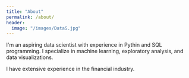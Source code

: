 ```yaml
---
title: "About"
permalink: /about/
header:
  image: "/images/DataS.jpg"
---
```


I'm an aspiring data scientist with experience in Pythin  and SQL programming. I specialize in machine learning, exploratory analysis, and data visualizations.

I have extensive experience in the financial industry.
